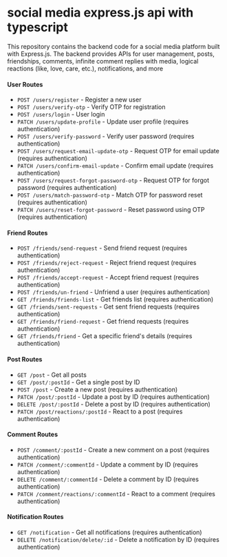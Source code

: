 # social media express.js api with typescript
This repository contains the backend code for a social media platform built with Express.js. The backend provides APIs for user management, posts, friendships, comments, infinite comment replies with media, logical reactions (like, love, care, etc.), notifications, and more

#### User Routes
- `POST /users/register` - Register a new user
- `POST /users/verify-otp` - Verify OTP for registration
- `POST /users/login` - User login
- `PATCH /users/update-profile` - Update user profile (requires authentication)
- `POST /users/verify-password` - Verify user password (requires authentication)
- `POST /users/request-email-update-otp` - Request OTP for email update (requires authentication)
- `PATCH /users/confirm-email-update` - Confirm email update (requires authentication)
- `POST /users/request-forgot-password-otp` - Request OTP for forgot password (requires authentication)
- `POST /users/match-password-otp` - Match OTP for password reset (requires authentication)
- `PATCH /users/reset-forgot-password` - Reset password using OTP (requires authentication)

#### Friend Routes
- `POST /friends/send-request` - Send friend request (requires authentication)
- `POST /friends/reject-request` - Reject friend request (requires authentication)
- `POST /friends/accept-request` - Accept friend request (requires authentication)
- `POST /friends/un-friend` - Unfriend a user (requires authentication)
- `GET /friends/friends-list` - Get friends list (requires authentication)
- `GET /friends/sent-requests` - Get sent friend requests (requires authentication)
- `GET /friends/friend-request` - Get friend requests (requires authentication)
- `GET /friends/friend` - Get a specific friend's details (requires authentication)

#### Post Routes
- `GET /post` - Get all posts
- `GET /post/:postId` - Get a single post by ID
- `POST /post` - Create a new post (requires authentication)
- `PATCH /post/:postId` - Update a post by ID (requires authentication)
- `DELETE /post/:postId` - Delete a post by ID (requires authentication)
- `PATCH /post/reactions/:postId` - React to a post (requires authentication)

#### Comment Routes
- `POST /comment/:postId` - Create a new comment on a post (requires authentication)
- `PATCH /comment/:commentId` - Update a comment by ID (requires authentication)
- `DELETE /comment/:commentId` - Delete a comment by ID (requires authentication)
- `PATCH /comment/reactions/:commentId` - React to a comment (requires authentication)

#### Notification Routes
- `GET /notification` - Get all notifications (requires authentication)
- `DELETE /notification/delete/:id` - Delete a notification by ID (requires authentication)
